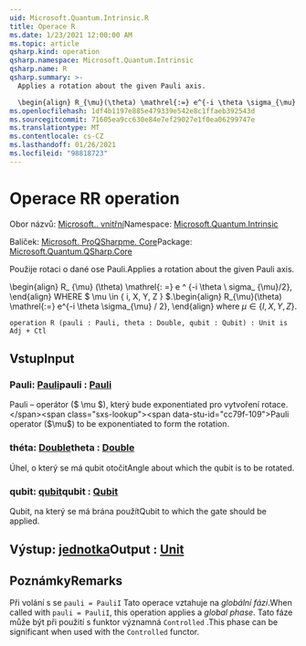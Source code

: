 ```yaml
---
uid: Microsoft.Quantum.Intrinsic.R
title: Operace R
ms.date: 1/23/2021 12:00:00 AM
ms.topic: article
qsharp.kind: operation
qsharp.namespace: Microsoft.Quantum.Intrinsic
qsharp.name: R
qsharp.summary: >-
  Applies a rotation about the given Pauli axis.

  \begin{align} R_{\mu}(\theta) \mathrel{:=} e^{-i \theta \sigma_{\mu} / 2}, \end{align} where $\mu \in \{I, X, Y, Z\}$.
ms.openlocfilehash: 1df4b1197e885e479339e542e8c1ffaeb392543d
ms.sourcegitcommit: 71605ea9cc630e84e7ef29027e1f0ea06299747e
ms.translationtype: MT
ms.contentlocale: cs-CZ
ms.lasthandoff: 01/26/2021
ms.locfileid: "98818723"
---
```

# <a name="r-operation"></a><span data-ttu-id="cc79f-102">Operace R</span><span class="sxs-lookup"><span data-stu-id="cc79f-102">R operation</span></span>

<span data-ttu-id="cc79f-103">Obor názvů: [Microsoft.. vnitřní](xref:Microsoft.Quantum.Intrinsic)</span><span class="sxs-lookup"><span data-stu-id="cc79f-103">Namespace: [Microsoft.Quantum.Intrinsic](xref:Microsoft.Quantum.Intrinsic)</span></span>

<span data-ttu-id="cc79f-104">Balíček: [Microsoft. ProQSharpme. Core](https://nuget.org/packages/Microsoft.Quantum.QSharp.Core)</span><span class="sxs-lookup"><span data-stu-id="cc79f-104">Package: [Microsoft.Quantum.QSharp.Core](https://nuget.org/packages/Microsoft.Quantum.QSharp.Core)</span></span>


<span data-ttu-id="cc79f-105">Použije rotaci o dané ose Pauli.</span><span class="sxs-lookup"><span data-stu-id="cc79f-105">Applies a rotation about the given Pauli axis.</span></span>

<span data-ttu-id="cc79f-106">\begin{align} R_ {\mu} (\theta) \mathrel{: =} e ^ {-i \theta \ sigma_ {\mu}/2}, \end{align} WHERE $ \mu \in \{ i, X, Y, Z \} $.</span><span class="sxs-lookup"><span data-stu-id="cc79f-106">\begin{align} R_{\mu}(\theta) \mathrel{:=} e^{-i \theta \sigma_{\mu} / 2}, \end{align} where $\mu \in \{I, X, Y, Z\}$.</span></span>

```qsharp
operation R (pauli : Pauli, theta : Double, qubit : Qubit) : Unit is Adj + Ctl
```


## <a name="input"></a><span data-ttu-id="cc79f-107">Vstup</span><span class="sxs-lookup"><span data-stu-id="cc79f-107">Input</span></span>

### <a name="pauli--pauli"></a><span data-ttu-id="cc79f-108">Pauli: [Pauli](xref:microsoft.quantum.lang-ref.pauli)</span><span class="sxs-lookup"><span data-stu-id="cc79f-108">pauli : [Pauli](xref:microsoft.quantum.lang-ref.pauli)</span></span>

<span data-ttu-id="cc79f-109">Pauli – operátor ($ \mu $), který bude exponentiated pro vytvoření rotace.</span><span class="sxs-lookup"><span data-stu-id="cc79f-109">Pauli operator ($\mu$) to be exponentiated to form the rotation.</span></span>


### <a name="theta--double"></a><span data-ttu-id="cc79f-110">théta: [Double](xref:microsoft.quantum.lang-ref.double)</span><span class="sxs-lookup"><span data-stu-id="cc79f-110">theta : [Double](xref:microsoft.quantum.lang-ref.double)</span></span>

<span data-ttu-id="cc79f-111">Úhel, o který se má qubit otočit</span><span class="sxs-lookup"><span data-stu-id="cc79f-111">Angle about which the qubit is to be rotated.</span></span>


### <a name="qubit--qubit"></a><span data-ttu-id="cc79f-112">qubit: [qubit](xref:microsoft.quantum.lang-ref.qubit)</span><span class="sxs-lookup"><span data-stu-id="cc79f-112">qubit : [Qubit](xref:microsoft.quantum.lang-ref.qubit)</span></span>

<span data-ttu-id="cc79f-113">Qubit, na který se má brána použít</span><span class="sxs-lookup"><span data-stu-id="cc79f-113">Qubit to which the gate should be applied.</span></span>



## <a name="output--unit"></a><span data-ttu-id="cc79f-114">Výstup: [jednotka](xref:microsoft.quantum.lang-ref.unit)</span><span class="sxs-lookup"><span data-stu-id="cc79f-114">Output : [Unit](xref:microsoft.quantum.lang-ref.unit)</span></span>



## <a name="remarks"></a><span data-ttu-id="cc79f-115">Poznámky</span><span class="sxs-lookup"><span data-stu-id="cc79f-115">Remarks</span></span>

<span data-ttu-id="cc79f-116">Při volání s se `pauli = PauliI` Tato operace vztahuje na *globální fázi*.</span><span class="sxs-lookup"><span data-stu-id="cc79f-116">When called with `pauli = PauliI`, this operation applies a *global phase*.</span></span> <span data-ttu-id="cc79f-117">Tato fáze může být při použití s funktor významná `Controlled` .</span><span class="sxs-lookup"><span data-stu-id="cc79f-117">This phase can be significant when used with the `Controlled` functor.</span></span>